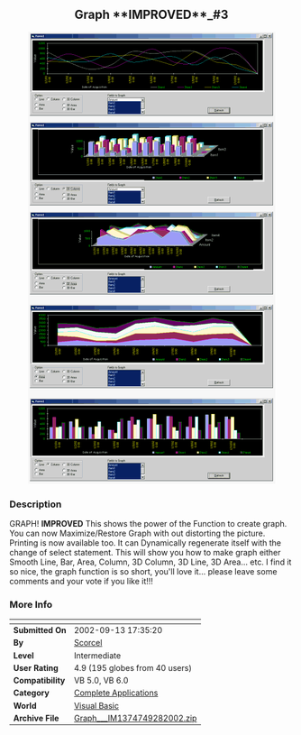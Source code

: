 ﻿<div align="center">

## Graph \*\*IMPROVED\*\*\_\#3

<img src="PIC2002962311358349.gif">
</div>

### Description

GRAPH! **IMPROVED** This shows the power of the Function to create graph. You can now Maximize/Restore Graph with out distorting the picture. Printing is now available too. It can Dynamically regenerate itself with the change of select statement. This will show you how to make graph either Smooth Line, Bar, Area, Column, 3D Column, 3D Line, 3D Area... etc. I find it so nice, the graph function is so short, you'll love it... please leave some comments and your vote if you like it!!!
 
### More Info
 


<span>             |<span>
---                |---
**Submitted On**   |2002-09-13 17:35:20
**By**             |[Scorcel](https://github.com/Planet-Source-Code/PSCIndex/blob/master/ByAuthor/scorcel.md)
**Level**          |Intermediate
**User Rating**    |4.9 (195 globes from 40 users)
**Compatibility**  |VB 5\.0, VB 6\.0
**Category**       |[Complete Applications](https://github.com/Planet-Source-Code/PSCIndex/blob/master/ByCategory/complete-applications__1-27.md)
**World**          |[Visual Basic](https://github.com/Planet-Source-Code/PSCIndex/blob/master/ByWorld/visual-basic.md)
**Archive File**   |[Graph\_\_\_IM1374749282002\.zip](https://github.com/Planet-Source-Code/scorcel-graph-improved-3__1-38678/archive/master.zip)








